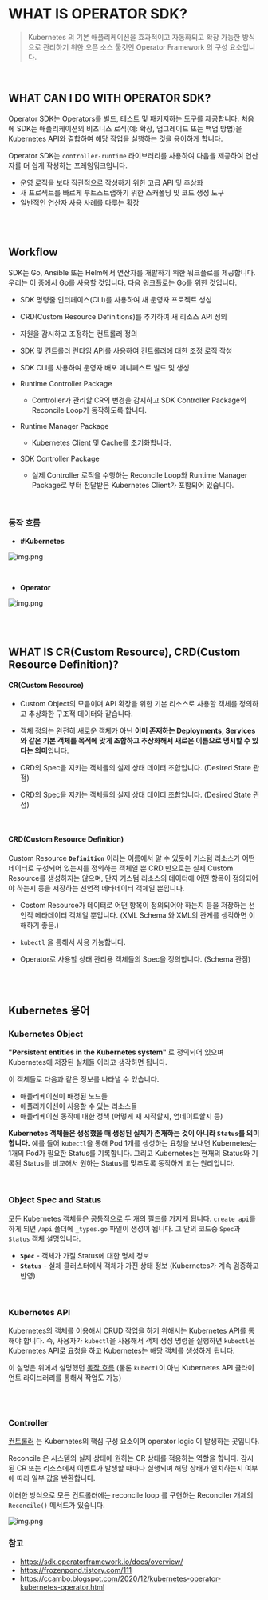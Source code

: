 # WHAT IS OPERATOR SDK?
> Kubernetes 의 기본 애플리케이션을 효과적이고 자동화되고 확장 가능한 방식으로 관리하기 위한 오픈 소스 툴킷인 Operator Framework 의 구성 요소입니다.

<br>

## WHAT CAN I DO WITH OPERATOR SDK?

Operator SDK는 Operators를 빌드, 테스트 및 패키지하는 도구를 제공합니다. 처음에 SDK는 애플리케이션의 비즈니스 로직(예: 확장, 업그레이드 또는 백업 방법)을 
Kubernetes API와 결합하여 해당 작업을 실행하는 것을 용이하게 합니다.

Operator SDK는 `controller-runtime` 라이브러리를 사용하여 다음을 제공하여 연산자를 더 쉽게 작성하는 프레임워크입니다.

- 운영 로직을 보다 직관적으로 작성하기 위한 고급 API 및 추상화
- 새 프로젝트를 빠르게 부트스트랩하기 위한 스캐폴딩 및 코드 생성 도구
- 일반적인 연산자 사용 사례를 다루는 확장

<br>
<br>

## Workflow

SDK는 Go, Ansible 또는 Helm에서 연산자를 개발하기 위한 워크플로를 제공합니다. 우리는 이 중에서 Go를 사용할 것입니다.
다음 워크플로는 Go를 위한 것입니다.

- SDK 명령줄 인터페이스(CLI)를 사용하여 새 운영자 프로젝트 생성
- CRD(Custom Resource Definitions)를 추가하여 새 리소스 API 정의
- 자원을 감시하고 조정하는 컨트롤러 정의
- SDK 및 컨트롤러 런타임 API를 사용하여 컨트롤러에 대한 조정 로직 작성
- SDK CLI를 사용하여 운영자 배포 매니페스트 빌드 및 생성


- Runtime Controller Package
  - Controller가 관리할 CR의 변경을 감지하고 SDK Controller Package의 Reconcile Loop가 동작하도록 합니다.
- Runtime Manager Package
  - Kubernetes Client 및 Cache를 초기화합니다.
- SDK Controller Package
  - 실제 Controller 로직을 수행하는 Reconcile Loop와 Runtime Manager Package로 부터 전달받은 Kubernetes Client가 포함되어 있습니다.

<br>

### 동작 흐름

- **#Kubernetes**

![img.png](00_Intro-operator-sdk.assets/1.png)

<br>

- **Operator**

![img.png](00_Intro-operator-sdk.assets/2.png)

<br>
<br>

## WHAT IS CR(Custom Resource), CRD(Custom Resource Definition)?

#### **CR(Custom Resource)**

- Custom Object의 모음이며 API 확장을 위한 기본 리소스로 사용할 객체를 정의하고 추상화한 구조적 데이터와 같습니다.


- 객체 정의는 완전히 새로운 객체가 아닌 **이미 존재하는 Deployments, Services와 같은 기본 객체를 목적에 맞게 조합하고 
추상화해서 새로운 이름으로 명시할 수 있다는 의미**입니다.


- CRD의 Spec을 지키는 객체들의 실제 상태 데이터 조합입니다. (Desired State 관점)


- CRD의 Spec을 지키는 객체들의 실제 상태 데이터 조합입니다. (Desired State 관점)

<br>

#### **CRD(Custom Resource Definition)** 
Custom Resource **`Definition`** 이라는 이름에서 알 수 있듯이 커스텀 리소스가 어떤 데이터로 구성되어 있는지를 정의하는 객체일 뿐 CRD 만으로는 
실제 Custom Resource를 생성하지는 않으며, 단지 커스텀 리소스의 데이터에 어떤 항목이 정의되어야 하는지 등을 저장하는 선언적 메타데이터 객체일 뿐입니다.

- Costom Resource가 데이터로 어떤 항목이 정의되어야 하는지 등을 저장하는 선언적 메타데이터 객체일 뿐입니다.
    (XML Schema 와 XML의 관게를 생각하면 이해하기 좋음.)


- `kubectl` 을 통해서 사용 가능합니다.


- Operator로 사용할 상태 관리용 객체들의 Spec을 정의합니다. (Schema 관점)

<br>
<br>

## Kubernetes 용어

### **Kubernetes Object**

**"Persistent entities in the Kubernetes system"** 로 정의되어 있으며 Kubernetes에 저장된 실체들 이라고 생각하면 됩니다.

이 객체들로 다음과 같은 정보를 나타낼 수 있습니다.
- 애플리케이션이 배정된 노드들
- 애플리케이션이 사용할 수 있는 리소스들
- 애플리케이션 동작에 대한 정책 (어떻게 재 시작할지, 업데이트할지 등)

**Kubernetes 객체들은 생성했을 때 생성된 실체가 존재하는 것이 아니라 `Status`를 의미합니다.** 예를 들어 `kubectl`을 통해 Pod 1개를 생성하는 
요청을 보내면 Kubernetes는 1개의 Pod가 필요한 Status를 기록합니다. 그리고 Kubernetes는 현재의 Status와 기록된 Status를 비교해서 원하는 
Status를 맞추도록 동작하게 되는 원리입니다.

<br>

### Object Spec and Status

모든 Kubernetes 객체들은 공통적으로 두 개의 필드를 가지게 됩니다. `create api`를 하게 되면 `/api` 폴더에 `_types.go` 파일이 생성이 됩니다.
그 안의 코드중 `Spec`과 `Status` 객체 설명입니다.
- **`Spec`** - 객체가 가질 Status에 대한 명세 정보
- **`Status`** - 실체 클러스터에서 객체가 가진 상태 정보 (Kubernetes가 계속 검증하고 반영)

<br>

### Kubernetes API

Kubernetes의 객체를 이용해서 CRUD 작업을 하기 위해서는 Kubernetes API를 통해야 합니다. 즉, 사용자가 `kubectl`을 사용해서 객체 생성 명령을 실행하면 
`kubectl`은 Kubernetes API로 요청을 하고 Kubernetes는 해당 객체를 생성하게 됩니다. 

이 설명은 위에서 설명했던 [동작 흐름](#동작-흐름) (물론 `kubectl`이 아닌 Kubernetes API 클라이언트 라이브러리를 통해서 작업도 가능)

<br>
<br>

### Controller

[컨트롤러](https://kubernetes.io/docs/concepts/architecture/controller/) 는 Kubernetes의 핵심 구성 요소이며 operator logic 이 발생하는 곳입니다.

Reconcile 은 시스템의 실제 상태에 원하는 CR 상태를 적용하는 역할을 합니다. 감시된 CR 또는 리소스에서 이벤트가 발생할 때마다 실행되며 해당 상태가 일치하는지 여부에 따라 일부 값을 반환합니다.

이러한 방식으로 모든 컨트롤러에는 reconcile loop 를 구현하는 Reconciler 개체의 `Reconcile()` 메서드가 있습니다.

![img.png](00_Intro-operator-sdk.assets/3.png)

### 참고
- https://sdk.operatorframework.io/docs/overview/
- https://frozenpond.tistory.com/111
- https://ccambo.blogspot.com/2020/12/kubernetes-operator-kubernetes-operator.html